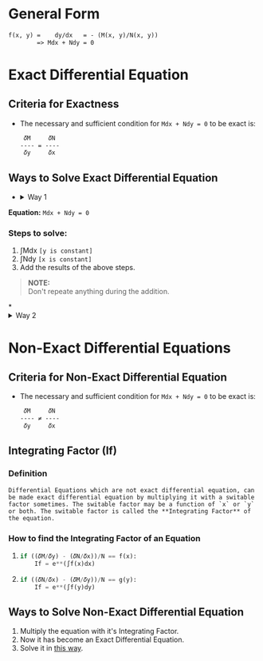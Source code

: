 # General Form
```txt
f(x, y) =    dy/dx   = - (M(x, y)/N(x, y))
        => Mdx + Ndy = 0
```


# Exact Differential Equation
## Criteria for Exactness
* The necessary and sufficient condition for `Mdx + Ndy = 0` to be exact is:
  ```txt
   𝛿M     𝛿N
  ---- = ----
   𝛿y     𝛿x
  ```

## Ways to Solve Exact Differential Equation
   * <details>
      <summary>Way 1</summary>

   **Equation:** `Mdx + Ndy = 0`
   
   ### Steps to solve:
   1. ∫Mdx                        `[y is constant]`
   2. ∫Ndy                        `[x is constant]`
   3. Add the results of the above steps.

   > **NOTE:**
   <br> Don't repeate anything during the addition.
   </details>
   * <details>
      <summary>Way 2</summary>

   **Equation:** `Mdx + Ndy = 0`
   
   ### Steps to solve:
   1. ∫Mdx                        `[y is constant]`
   2. ∫ndy                        `[n are the terms of N without x as their coefficient]`
   3. Add the results of the above steps.
   </details>


# Non-Exact Differential Equations
## Criteria for Non-Exact Differential Equation
* The necessary and sufficient condition for `Mdx + Ndy = 0` to be exact is:
  ```txt
   𝛿M     𝛿N
  ---- ≠ ----
   𝛿y     𝛿x
  ```

## Integrating Factor (If)
### Definition
    Differential Equations which are not exact differential equation, can be made exact differential equation by multiplying it with a switable factor sometimes. The switable factor may be a function of `x` or `y` or both. The switable factor is called the **Integrating Factor** of the equation.

### How to find the Integrating Factor of an Equation
   1. ```python
      if ((𝛿M/𝛿y) - (𝛿N/𝛿x))/N == f(x):
          If = e**(∫f(x)dx)
      ```
   2. ```python
      if ((𝛿N/𝛿x) - (𝛿M/𝛿y))/N == g(y):
          If = e**(∫f(y)dy)
      ```

## Ways to Solve Non-Exact Differential Equation
1. Multiply the equation with it's Integrating Factor.
2. Now it has become an Exact Differential Equation.
3. Solve it in [this way](https://github.com/SrijanBhattacharyya/BSM301-MAKAUT-Notes/blob/main/Exact-and-Non_Exact-Differential-Equation.md#ways-to-solve-exact-differential-equation).
